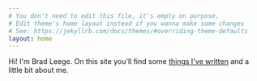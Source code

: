 ```yaml
---
# You don't need to edit this file, it's empty on purpose.
# Edit theme's home layout instead if you wanna make some changes
# See: https://jekyllrb.com/docs/themes/#overriding-theme-defaults
layout: home
---
```


Hi!  I'm Brad Leege.  On this site you'll find some [things I've written](/blog/) and a little bit about me.

<br clear="all">
